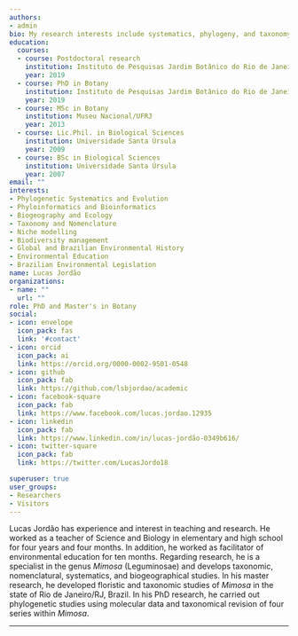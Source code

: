 ```yaml
---
authors:
- admin
bio: My research interests include systematics, phylogeny, and taxonomy of *Mimosa* (Leguminosae).
education:
  courses:
  - course: Postdoctoral research
    institution: Instituto de Pesquisas Jardim Botânico do Rio de Janeiro
    year: 2019
  - course: PhD in Botany
    institution: Instituto de Pesquisas Jardim Botânico do Rio de Janeiro
    year: 2019
  - course: MSc in Botany
    institution: Museu Nacional/UFRJ
    year: 2013
  - course: Lic.Phil. in Biological Sciences
    institution: Universidade Santa Úrsula
    year: 2009
  - course: BSc in Biological Sciences
    institution: Universidade Santa Úrsula
    year: 2007
email: ""
interests:
- Phylogenetic Systematics and Evolution
- Phyloinformatics and Bioinformatics
- Biogeography and Ecology
- Taxonomy and Nomenclature
- Niche modelling
- Biodiversity management
- Global and Brazilian Environmental History
- Environmental Education
- Brazilian Environmental Legislation
name: Lucas Jordão
organizations:
- name: ""
  url: ""
role: PhD and Master's in Botany
social:
- icon: envelope
  icon_pack: fas
  link: '#contact'
- icon: orcid
  icon_pack: ai
  link: https://orcid.org/0000-0002-9501-0548
- icon: github
  icon_pack: fab
  link: https://github.com/lsbjordao/academic
- icon: facebook-square
  icon_pack: fab
  link: https://www.facebook.com/lucas.jordao.12935
- icon: linkedin
  icon_pack: fab
  link: https://www.linkedin.com/in/lucas-jordão-0349b616/
- icon: twitter-square
  icon_pack: fab
  link: https://twitter.com/LucasJordo18

superuser: true
user_groups:
- Researchers
- Visitors
---
```


Lucas Jordão has experience and interest in teaching and research. He worked as a teacher of Science and Biology in elementary and high school for four years and four months. In addition, he worked as facilitator of environmental education for ten months. Regarding research, he is a specialist in the genus *Mimosa* (Leguminosae) and develops taxonomic, nomenclatural, systematics, and biogeographical studies. In his master research, he developed floristic and taxonomic studies of *Mimosa* in the state of Rio de Janeiro/RJ, Brazil. In his PhD research, he carried out phylogenetic studies using molecular data and taxonomical revision of four series within *Mimosa*.

---

<i class="fas fa-bicycle" style="color:blue"></i> 